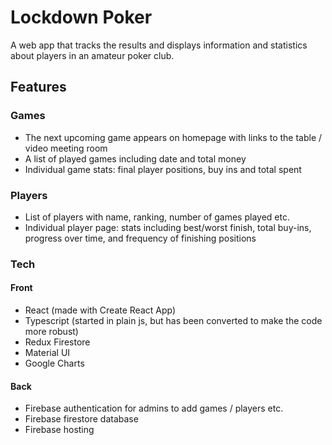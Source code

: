 # Lockdown Poker

A web app that tracks the results and displays information and statistics about players in an amateur poker club.

## Features

### Games

- The next upcoming game appears on homepage with links to the table / video meeting room
- A list of played games including date and total money
- Individual game stats: final player positions, buy ins and total spent

### Players

- List of players with name, ranking, number of games played etc.
- Individual player page: stats including best/worst finish, total buy-ins, progress over time, and frequency of finishing positions

### Tech

#### Front

- React (made with Create React App)
- Typescript (started in plain js, but has been converted to make the code more robust)
- Redux Firestore
- Material UI
- Google Charts

#### Back

- Firebase authentication for admins to add games / players etc.
- Firebase firestore database
- Firebase hosting
